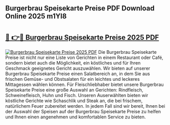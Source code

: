 ## Burgerbrau Speisekarte Preise PDF Download Online 2025 m1Yl8

# <h2><a href="http://gc5emp.nevu.top/?p=Burgerbrau+Speisekarte+Preise">🔗 👉🔴 Burgerbrau Speisekarte Preise 2025 PDF</a></h2>

[![Burgerbrau Speisekarte Preise 2025 PDF](https://i.imgur.com/dBaPXMq.png)](http://gc5emp.nevu.top/?p=Burgerbrau+Speisekarte+Preise)
Die Burgerbrau Speisekarte Preise ist nicht nur eine Liste von Gerichten in einem Restaurant oder Café, sondern bietet auch die Möglichkeit, ein köstliches und für Ihren Geschmack geeignetes Gericht auszuwählen. Wir bieten auf unserer Burgerbrau Speisekarte Preise einen Salatbereich an, in dem Sie aus frischen Gemüse- und Obstsalaten für ein leichtes und leckeres Mittagessen wählen können. Für Fleischliebhaber bietet unsere Burgerbrau Speisekarte Preise eine große Auswahl an Gerichten: Rindfleisch, Schweinefleisch, Huhn und Fisch. Unseren Auserwählten bieten wir köstliche Gerichte wie Schaschlik und Steak an, die bei frischem, natürlichem Feuer zubereitet werden. In jedem Fall sind wir bereit, Ihnen bei der Auswahl der Speisen auf der Burgerbrau Speisekarte Preise zu helfen und Ihnen einen angenehmen und komfortablen Service zu bieten.

